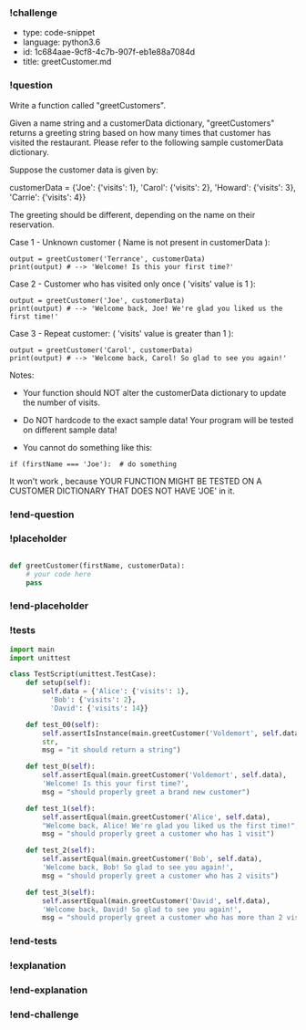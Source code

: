 ### !challenge

* type: code-snippet
* language: python3.6
* id: 1c684aae-9cf8-4c7b-907f-eb1e88a7084d
* title: greetCustomer.md

### !question

Write a function called "greetCustomers".

Given a name string and a customerData dictionary, "greetCustomers" returns a greeting string based on how many times that customer has visited the restaurant.  Please refer to the following sample customerData dictionary.

Suppose the customer data is given by:

customerData = {'Joe': {'visits': 1},
  'Carol': {'visits': 2},
  'Howard': {'visits': 3},
  'Carrie': {'visits': 4}}

The greeting should be different, depending on the name on their reservation.

Case 1 - Unknown customer ( Name is not present in customerData ):

```
output = greetCustomer('Terrance', customerData)
print(output) # --> 'Welcome! Is this your first time?'
```

Case 2 - Customer who has visited only once ( 'visits' value is 1 ):

```
output = greetCustomer('Joe', customerData)
print(output) # --> 'Welcome back, Joe! We're glad you liked us the first time!'
```

Case 3 - Repeat customer: ( 'visits' value is greater than 1 ):

```
output = greetCustomer('Carol', customerData)
print(output) # --> 'Welcome back, Carol! So glad to see you again!'
```

Notes:
* Your function should NOT alter the customerData dictionary to update the number of visits.
* Do NOT hardcode to the exact sample data!
Your program will be tested on different sample data!

* You cannot do something like this:
```
if (firstName === 'Joe'):  # do something

```
It won't work , because YOUR FUNCTION MIGHT BE
TESTED ON A CUSTOMER DICTIONARY THAT DOES NOT HAVE 'JOE' in it.


### !end-question

### !placeholder

```python

def greetCustomer(firstName, customerData):
    # your code here
    pass

```

### !end-placeholder

### !tests

```python
import main
import unittest

class TestScript(unittest.TestCase):
    def setup(self):
        self.data = {'Alice': {'visits': 1},
          'Bob': {'visits': 2},
          'David': {'visits': 14}}

    def test_00(self):
        self.assertIsInstance(main.greetCustomer('Voldemort', self.data),
        str,
        msg = "it should return a string")

    def test_0(self):
        self.assertEqual(main.greetCustomer('Voldemort', self.data),
        'Welcome! Is this your first time?',
        msg = "should properly greet a brand new customer")

    def test_1(self):
        self.assertEqual(main.greetCustomer('Alice', self.data),
        "Welcome back, Alice! We're glad you liked us the first time!",
        msg = "should properly greet a customer who has 1 visit")

    def test_2(self):
        self.assertEqual(main.greetCustomer('Bob', self.data),
        'Welcome back, Bob! So glad to see you again!',
        msg = "should properly greet a customer who has 2 visits")

    def test_3(self):
        self.assertEqual(main.greetCustomer('David', self.data),
        'Welcome back, David! So glad to see you again!',
        msg = "should properly greet a customer who has more than 2 visits")

```

### !end-tests

### !explanation

### !end-explanation

### !end-challenge
